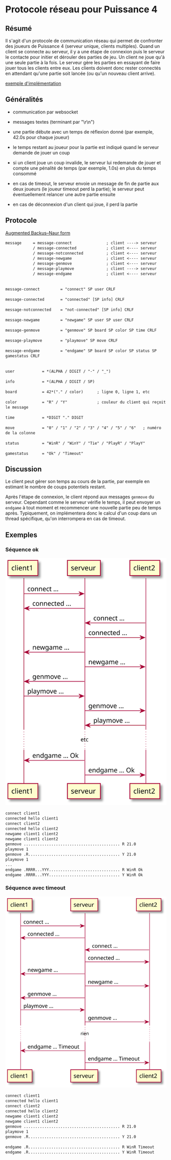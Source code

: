 # Protocole réseau pour Puissance 4 


## Résumé

Il s'agit d'un protocole de communication réseau qui permet de confronter des
joueurs de Puissance 4 (serveur unique, clients multiples). Quand un client se
connecte au serveur, il y a une étape de connexion puis le serveur le contacte
pour initier et dérouler des parties de jeu. Un client ne joue qu'à une seule
partie à la fois. Le serveur gère les parties en essayant de faire jouer tous
les clients entre eux. Les clients doivent donc rester connectés en attendant
qu'une partie soit lancée (ou qu'un nouveau client arrive).

[exemple d'implémentation](https://github.com/nokomprendo/not-a-connect4)


## Généralités

- communication par websocket

- messages textes (terminant par "\r\n")

- une partie débute avec un temps de réflexion donné (par exemple, 42.0s pour
  chaque joueur)

- le temps restant au joueur pour la partie est indiqué quand le serveur
  demande de jouer un coup

- si un client joue un coup invalide, le serveur lui redemande de jouer et
  compte une pénalité de temps (par exemple, 1.0s) en plus du temps consommé

- en cas de timeout, le serveur envoie un message de fin de partie aux deux
  joueurs (le joueur timeout perd la partie); le serveur peut éventuellement
  relancer une autre partie ensuite

- en cas de déconnexion d'un client qui joue, il perd la partie


## Protocole

[Augmented Backus–Naur form](https://en.wikipedia.org/wiki/Augmented_Backus%E2%80%93Naur_form)

```
message     = message-connect               ; client ----> serveur
            / message-connected             ; client <---- serveur
            / message-notconnected          ; client <---- serveur
            / message-newgame               ; client <---- serveur
            / message-genmove               ; client <---- serveur
            / message-playmove              ; client ----> serveur
            / message-endgame               ; client <---- serveur


message-connect         = "connect" SP user CRLF

message-connected       = "connected" [SP info] CRLF

message-notconnected    = "not-connected" [SP info] CRLF

message-newgame         = "newgame" SP user SP user CRLF    

message-genmove         = "genmove" SP board SP color SP time CRLF

message-playmove        = "playmove" SP move CRLF

message-endgame         = "endgame" SP board SP color SP status SP gamestatus CRLF


user            = *(ALPHA / DIGIT / "-" / "_")

info            = *(ALPHA / DIGIT / SP)

board           = 42*("." / color)      ; ligne 0, ligne 1, etc

color           = "R" / "Y"             ; couleur du client qui reçoit le message

time            = *DIGIT "." DIGIT

move            = "0" / "1" / "2" / "3" / "4" / "5" / "6"   ; numéro de la colonne

status          = "WinR" / "WinY" / "Tie" / "PlayR" / "PlayY"

gamestatus      = "Ok" / "Timeout"
```


## Discussion

Le client peut gérer son temps au cours de la partie, par exemple en estimant
le nombre de coups potentiels restant.

Après l'étape de connexion, le client répond aux messages `genmove` du serveur.
Cependant comme le serveur vérifie le temps, il peut envoyer un `endgame` à
tout moment et recommencer une nouvelle partie peu de temps après. Typiquement,
on implémentera donc le calcul d'un coup dans un thread spécifique, qu'on
interrompera en cas de timeout.


## Exemples

### Séquence ok

![](uml/sequence_ok.svg)

```
connect client1
connected hello client1
connect client2
connected hello client2
newgame client1 client2
newgame client1 client2
genmove .......................................... R 21.0
playmove 1
genmove .R........................................ Y 21.0
playmove 1
...
endgame .RRRR...YYY............................... R WinR Ok
endgame .RRRR...YYY............................... Y WinR Ok
```


### Séquence avec timeout

![](uml/sequence_ko.svg)

```
connect client1
connected hello client1
connect client2
connected hello client2
newgame client1 client2
newgame client1 client2
genmove .......................................... R 21.0
playmove 1
genmove .R........................................ Y 21.0

endgame .R........................................ R WinR Timeout
endgame .R........................................ Y WinR Timeout
```


